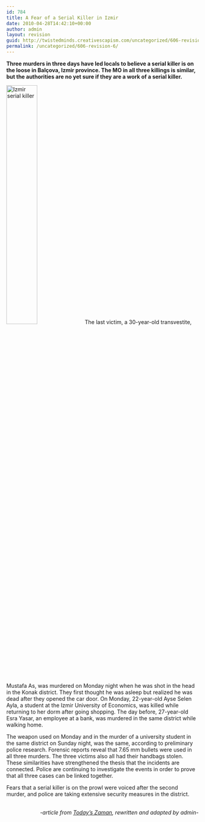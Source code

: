 ```yaml
---
id: 784
title: A Fear of a Serial Killer in Izmir
date: 2010-04-28T14:42:10+00:00
author: admin
layout: revision
guid: http://twistedminds.creativescapism.com/uncategorized/606-revision-6/
permalink: /uncategorized/606-revision-6/
---
```

<p class="dropcap-first">
  <strong>Three murders in three days have led locals to believe a serial killer is on the loose in Balçova, Izmir province. The MO in all three killings is similar, but the authorities are no yet sure if they are a work of a serial killer.</strong>
</p>

<img class="left" title="A computer generated image of the alleged serial killer" src="img/post/IzmirSerialKiller.jpg" alt="Izmir serial killer" width="40%" /> The last victim, a 30-year-old transvestite, Mustafa As, was murdered on Monday night when he was shot in the head in the Konak district. They first thought he was asleep but realized he was dead after they opened the car door. On Monday, 22-year-old Ayse Selen Ayla, a student at the Izmir University of Economics, was killed while returning to her dorm after going shopping. The day before, 27-year-old Esra Yasar, an employee at a bank, was murdered in the same district while walking home.

The weapon used on Monday and in the murder of a university student in the same district on Sunday night, was the same, according to preliminary police research. Forensic reports reveal that 7.65 mm bullets were used in all three murders. The three victims also all had their handbags stolen. These similarities have strengthened the thesis that the incidents are connected. Police are continuing to investigate the events in order to prove that all three cases can be linked together.

<p style="text-align: left;">
  Fears that a serial killer is on the prowl were voiced after the second murder, and police are taking extensive security measures in the district.<br /> <em></em>
</p>

<p style="text-align: right;">
  <em><br /> -article from <a title="Today's Zaman" href="http://www.todayszaman.com">Today&#8217;s Zaman</a>, rewritten and adapted by admin-</em>
</p>